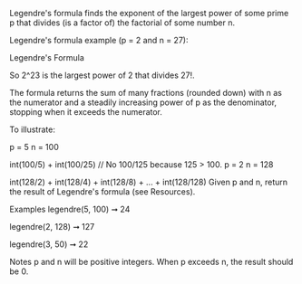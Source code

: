 Legendre's formula finds the exponent of the largest power of some prime p that divides (is a factor of) the factorial of some number n.

Legendre's formula example (p = 2 and n = 27):

Legendre's Formula

So 2^23 is the largest power of 2 that divides 27!.

The formula returns the sum of many fractions (rounded down) with n as the numerator and a steadily increasing power of p as the denominator, stopping when it exceeds the numerator.

To illustrate:

p = 5
n = 100

int(100/5) + int(100/25)
// No 100/125 because 125 > 100.
p = 2
n = 128

int(128/2) + int(128/4) + int(128/8) + ... + int(128/128)
Given p and n, return the result of Legendre's formula (see Resources).

Examples
legendre(5, 100) ➞ 24

legendre(2, 128) ➞ 127

legendre(3, 50) ➞ 22

Notes
p and n will be positive integers.
When p exceeds n, the result should be 0.